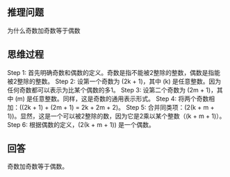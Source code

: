 ## 推理问题
为什么奇数加奇数等于偶数

## 思维过程
Step 1: 首先明确奇数和偶数的定义。奇数是指不能被2整除的整数，偶数是指能被2整除的整数。
Step 2: 设第一个奇数为 \(2k + 1\)，其中 \(k\) 是任意整数。因为任何奇数都可以表示为比某个偶数的多1。
Step 3: 设第二个奇数为 \(2m + 1\)，其中 \(m\) 是任意整数。同样，这是奇数的通用表示形式。
Step 4: 将两个奇数相加：\((2k + 1) + (2m + 1) = 2k + 2m + 2\)。
Step 5: 合并同类项：\(2(k + m + 1)\)。显然，这是一个可以被2整除的数，因为它是2乘以某个整数（\(k + m + 1\)）。
Step 6: 根据偶数的定义，\(2(k + m + 1)\) 是一个偶数。

## 回答
奇数加奇数等于偶数。